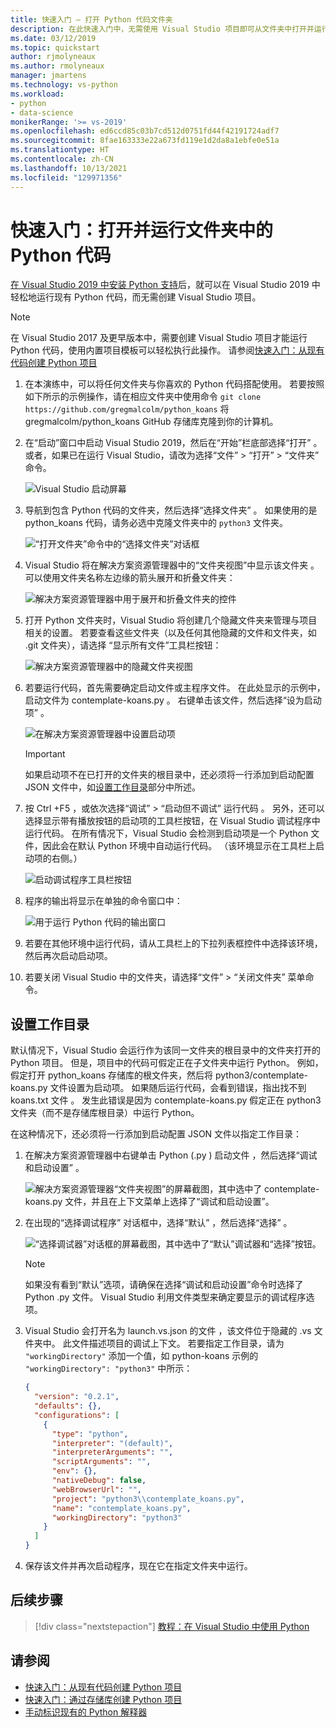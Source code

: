 ```yaml
---
title: 快速入门 — 打开 Python 代码文件夹
description: 在此快速入门中，无需使用 Visual Studio 项目即可从文件夹中打开并运行 Python 代码（仅限 Visual Studio 2019）。
ms.date: 03/12/2019
ms.topic: quickstart
author: rjmolyneaux
ms.author: rmolyneaux
manager: jmartens
ms.technology: vs-python
ms.workload:
- python
- data-science
monikerRange: '>= vs-2019'
ms.openlocfilehash: ed6ccd85c03b7cd512d0751fd44f42191724adf7
ms.sourcegitcommit: 8fae163333e22a673fd119e1d2da8a1ebfe0e51a
ms.translationtype: HT
ms.contentlocale: zh-CN
ms.lasthandoff: 10/13/2021
ms.locfileid: "129971356"
---
```

# <a name="quickstart-open-and-run-python-code-in-a-folder"></a>快速入门：打开并运行文件夹中的 Python 代码

[在 Visual Studio 2019 中安装 Python 支持](installing-python-support-in-visual-studio.md)后，就可以在 Visual Studio 2019 中轻松地运行现有 Python 代码，而无需创建 Visual Studio 项目。

> [!Note]
> 在 Visual Studio 2017 及更早版本中，需要创建 Visual Studio 项目才能运行 Python 代码，使用内置项目模板可以轻松执行此操作。 请参阅[快速入门：从现有代码创建 Python 项目](quickstart-01-python-in-visual-studio-project-from-existing-code.md)

1. 在本演练中，可以将任何文件夹与你喜欢的 Python 代码搭配使用。 若要按照如下所示的示例操作，请在相应文件夹中使用命令 `git clone https://github.com/gregmalcolm/python_koans` 将 gregmalcolm/python_koans GitHub 存储库克隆到你的计算机。

1. 在“启动”窗口中启动 Visual Studio 2019，然后在“开始”栏底部选择“打开”   。 或者，如果已在运行 Visual Studio，请改为选择“文件”   > “打开”   > “文件夹”  命令。

    ![Visual Studio 启动屏幕](media/quickstart-open-folder/01-open-local-folder.png)

1. 导航到包含 Python 代码的文件夹，然后选择“选择文件夹”  。 如果使用的是 python_koans 代码，请务必选中克隆文件夹中的 `python3` 文件夹。

    ![“打开文件夹”命令中的“选择文件夹”对话框](media/quickstart-open-folder/02-select-folder.png)

1. Visual Studio 将在解决方案资源管理器中的“文件夹视图”中显示该文件夹   。 可以使用文件夹名称左边缘的箭头展开和折叠文件夹：

    ![解决方案资源管理器中用于展开和折叠文件夹的控件](media/quickstart-open-folder/03-expand-collapse-folders.png)

1. 打开 Python 文件夹时，Visual Studio 将创建几个隐藏文件夹来管理与项目相关的设置。 若要查看这些文件夹（以及任何其他隐藏的文件和文件夹，如 .git  文件夹），请选择  “显示所有文件”工具栏按钮：

    ![解决方案资源管理器中的隐藏文件夹视图](media/quickstart-open-folder/05-view-hidden-folders.png)

1. 若要运行代码，首先需要确定启动文件或主程序文件。 在此处显示的示例中，启动文件为 contemplate-koans.py  。 右键单击该文件，然后选择“设为启动项”  。

    ![在解决方案资源管理器中设置启动项](media/quickstart-open-folder/06-set-as-startup-item-command.png)

    > [!Important]
    > 如果启动项不在已打开的文件夹的根目录中，还必须将一行添加到启动配置 JSON 文件中，如[设置工作目录](#set-a-working-directory)部分中所述。

1. 按 Ctrl  +F5  ，或依次选择“调试” > “启动但不调试”  运行代码  。 另外，还可以选择显示带有播放按钮的启动项的工具栏按钮，在 Visual Studio 调试程序中运行代码。 在所有情况下，Visual Studio 会检测到启动项是一个 Python 文件，因此会在默认 Python 环境中自动运行代码。 （该环境显示在工具栏上启动项的右侧。）

    ![启动调试程序工具栏按钮](media/quickstart-open-folder/07-start-debug-toolbar.png)

1. 程序的输出将显示在单独的命令窗口中：

    ![用于运行 Python 代码的输出窗口](media/quickstart-open-folder/08-result-window.png)

1. 若要在其他环境中运行代码，请从工具栏上的下拉列表框控件中选择该环境，然后再次启动启动项。

1. 若要关闭 Visual Studio 中的文件夹，请选择“文件”   > “关闭文件夹”  菜单命令。

## <a name="set-a-working-directory"></a>设置工作目录

默认情况下，Visual Studio 会运行作为该同一文件夹的根目录中的文件夹打开的 Python 项目。 但是，项目中的代码可假定正在子文件夹中运行 Python。 例如，假定打开 python_koans 存储库的根文件夹，然后将 python3/contemplate-koans.py  文件设置为启动项。 如果随后运行代码，会看到错误，指出找不到 koans.txt 文件  。 发生此错误是因为 contemplate-koans.py  假定正在 python3  文件夹（而不是存储库根目录）中运行 Python。

在这种情况下，还必须将一行添加到启动配置 JSON 文件以指定工作目录：

1. 在解决方案资源管理器中右键单击 Python (.py  ) 启动文件  ，然后选择“调试和启动设置”  。

    ![解决方案资源管理器“文件夹视图”的屏幕截图，其中选中了 contemplate-koans.py 文件，并且在上下文菜单上选择了“调试和启动设置”。](media/quickstart-open-folder/09-debug-launch-settings-menu-command.png)

1. 在出现的“选择调试程序”  对话框中，选择“默认”  ，然后选择“选择”  。

    ![“选择调试器”对话框的屏幕截图，其中选中了“默认”调试器和“选择”按钮。](media/quickstart-open-folder/10-select-debugger.png)

    > [!Note]
    > 如果没有看到“默认”选项，请确保在选择“调试和启动设置”命令时选择了 Python .py 文件。 Visual Studio 利用文件类型来确定要显示的调试程序选项。

1. Visual Studio 会打开名为 launch.vs.json 的文件  ，该文件位于隐藏的 .vs  文件夹中。 此文件描述项目的调试上下文。 若要指定工作目录，请为 `"workingDirectory"` 添加一个值，如 python-koans 示例的 `"workingDirectory": "python3"` 中所示：

    ```json
    {
      "version": "0.2.1",
      "defaults": {},
      "configurations": [
        {
          "type": "python",
          "interpreter": "(default)",
          "interpreterArguments": "",
          "scriptArguments": "",
          "env": {},
          "nativeDebug": false,
          "webBrowserUrl": "",
          "project": "python3\\contemplate_koans.py",
          "name": "contemplate_koans.py",
          "workingDirectory": "python3"
        }
      ]
    }
    ```

1. 保存该文件并再次启动程序，现在它在指定文件夹中运行。

## <a name="next-steps"></a>后续步骤

> [!div class="nextstepaction"]
> [教程：在 Visual Studio 中使用 Python](tutorial-working-with-python-in-visual-studio-step-01-create-project.md)

## <a name="see-also"></a>请参阅

- [快速入门：从现有代码创建 Python 项目](quickstart-01-python-in-visual-studio-project-from-existing-code.md)
- [快速入门：通过存储库创建 Python 项目](quickstart-03-python-in-visual-studio-project-from-repository.md)
- [手动标识现有的 Python 解释器](managing-python-environments-in-visual-studio.md#manually-identify-an-existing-environment)
